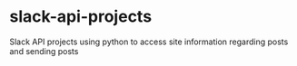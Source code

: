 # slack-api-projects
Slack API projects using python to access site information regarding posts and sending posts 

